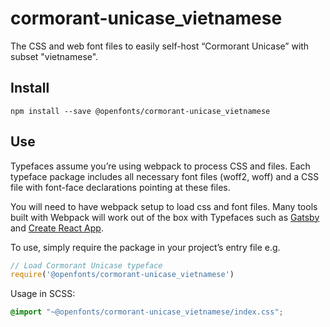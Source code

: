 
# cormorant-unicase_vietnamese

The CSS and web font files to easily self-host “Cormorant Unicase” with subset "vietnamese".

## Install

`npm install --save @openfonts/cormorant-unicase_vietnamese`

## Use

Typefaces assume you’re using webpack to process CSS and files. Each typeface
package includes all necessary font files (woff2, woff) and a CSS file with
font-face declarations pointing at these files.

You will need to have webpack setup to load css and font files. Many tools built
with Webpack will work out of the box with Typefaces such as [Gatsby](https://github.com/gatsbyjs/gatsby)
and [Create React App](https://github.com/facebookincubator/create-react-app).

To use, simply require the package in your project’s entry file e.g.

```javascript
// Load Cormorant Unicase typeface
require('@openfonts/cormorant-unicase_vietnamese')
```

Usage in SCSS:
```scss
@import "~@openfonts/cormorant-unicase_vietnamese/index.css";
```
